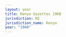 ```yaml
---
layout: year
title: Kenya Gazettes 1960
jurisdiction: KE
jurisdiction_name: Kenya
year: "1960"
---
```

